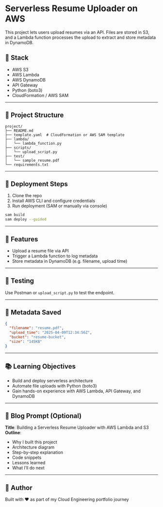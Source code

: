 # Serverless Resume Uploader on AWS

This project lets users upload resumes via an API. Files are stored in S3, and a Lambda function processes the upload to extract and store metadata in DynamoDB.

## 🧱 Stack
- AWS S3
- AWS Lambda
- AWS DynamoDB
- API Gateway
- Python (boto3)
- CloudFormation / AWS SAM

---

## 📁 Project Structure
```
project/
├── README.md
├── template.yaml  # CloudFormation or AWS SAM template
├── lambda/
│   └── lambda_function.py
├── scripts/
│   └── upload_script.py
├── test/
│   └── sample_resume.pdf
└── requirements.txt
```

---

## 🚀 Deployment Steps
1. Clone the repo
2. Install AWS CLI and configure credentials
3. Run deployment (SAM or manually via console)

```bash
sam build
sam deploy --guided
```

---

## 📌 Features
- Upload a resume file via API
- Trigger a Lambda function to log metadata
- Store metadata in DynamoDB (e.g. filename, upload time)

---

## 🧪 Testing
Use Postman or `upload_script.py` to test the endpoint.

---

## 🧾 Metadata Saved
```json
{
  "filename": "resume.pdf",
  "upload_time": "2025-04-09T12:34:56Z",
  "bucket": "resume-bucket",
  "size": "145KB"
}
```

---

## 📚 Learning Objectives
- Build and deploy serverless architecture
- Automate file uploads with Python (boto3)
- Gain hands-on experience with AWS Lambda, API Gateway, and DynamoDB

---

## 📄 Blog Prompt (Optional)
**Title**: Building a Serverless Resume Uploader with AWS Lambda and S3
**Outline**:
- Why I built this project
- Architecture diagram
- Step-by-step explanation
- Code snippets
- Lessons learned
- What I’ll do next

---

## 🔗 Author
Built with ❤️ as part of my Cloud Engineering portfolio journey